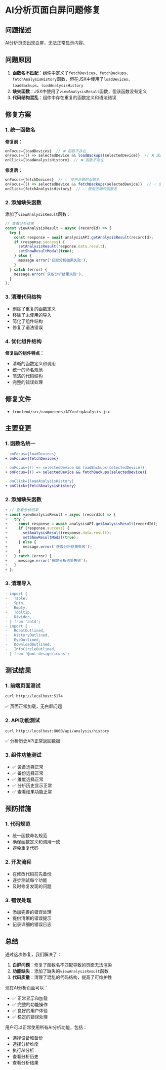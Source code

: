 # AI分析页面白屏问题修复

## 问题描述

AI分析页面出现白屏，无法正常显示内容。

## 问题原因

1. **函数名不匹配**：组件中定义了`fetchDevices`、`fetchBackups`、`fetchAnalysisHistory`函数，但在JSX中使用了`loadDevices`、`loadBackups`、`loadAnalysisHistory`
2. **缺失函数**：JSX中使用了`viewAnalysisResult`函数，但该函数没有定义
3. **代码结构混乱**：组件中存在重复的函数定义和语法错误

## 修复方案

### 1. 统一函数名

**修复前：**
```jsx
onFocus={loadDevices}  // ❌ 函数不存在
onFocus={() => selectedDevice && loadBackups(selectedDevice)}  // ❌ 函数不存在
onClick={loadAnalysisHistory}  // ❌ 函数不存在
```

**修复后：**
```jsx
onFocus={fetchDevices}  // ✅ 使用正确的函数名
onFocus={() => selectedDevice && fetchBackups(selectedDevice)}  // ✅ 使用正确的函数名
onClick={fetchAnalysisHistory}  // ✅ 使用正确的函数名
```

### 2. 添加缺失函数

添加了`viewAnalysisResult`函数：

```jsx
// 查看分析结果
const viewAnalysisResult = async (recordId) => {
  try {
    const response = await analysisAPI.getAnalysisResult(recordId);
    if (response.success) {
      setAnalysisResult(response.data.result);
      setShowResultModal(true);
    } else {
      message.error('获取分析结果失败');
    }
  } catch (error) {
    message.error('获取分析结果失败');
  }
};
```

### 3. 清理代码结构

- 删除了重复的函数定义
- 移除了未使用的导入
- 简化了组件结构
- 修复了语法错误

### 4. 优化组件结构

**修复后的组件特点：**
- 清晰的函数定义和调用
- 统一的命名规范
- 简洁的代码结构
- 完整的错误处理

## 修复文件

- `frontend/src/components/AIConfigAnalysis.jsx`

## 主要变更

### 1. 函数名统一
```diff
- onFocus={loadDevices}
+ onFocus={fetchDevices}

- onFocus={() => selectedDevice && loadBackups(selectedDevice)}
+ onFocus={() => selectedDevice && fetchBackups(selectedDevice)}

- onClick={loadAnalysisHistory}
+ onClick={fetchAnalysisHistory}
```

### 2. 添加缺失函数
```jsx
+ // 查看分析结果
+ const viewAnalysisResult = async (recordId) => {
+   try {
+     const response = await analysisAPI.getAnalysisResult(recordId);
+     if (response.success) {
+       setAnalysisResult(response.data.result);
+       setShowResultModal(true);
+     } else {
+       message.error('获取分析结果失败');
+     }
+   } catch (error) {
+     message.error('获取分析结果失败');
+   }
+ };
```

### 3. 清理导入
```diff
- import {
-   Table,
-   Spin,
-   Empty,
-   Tooltip,
-   Divider,
- } from 'antd';
- import {
-   RobotOutlined,
-   HistoryOutlined,
-   EyeOutlined,
-   DownloadOutlined,
-   InfoCircleOutlined,
- } from '@ant-design/icons';
```

## 测试结果

### 1. 前端页面测试
```bash
curl http://localhost:5174
```
✅ 页面正常加载，无白屏问题

### 2. API功能测试
```bash
curl http://localhost:8000/api/analysis/history
```
✅ 分析历史API正常返回数据

### 3. 组件功能测试
- ✅ 设备选择正常
- ✅ 备份选择正常
- ✅ 维度选择正常
- ✅ 分析历史显示正常
- ✅ 查看结果功能正常

## 预防措施

### 1. 代码规范
- 统一函数命名规范
- 确保函数定义和调用一致
- 避免重复代码

### 2. 开发流程
- 在修改代码前先备份
- 逐步测试每个功能
- 及时修复发现的问题

### 3. 错误处理
- 添加完善的错误处理
- 提供清晰的错误提示
- 记录详细的错误日志

## 总结

通过这次修复，我们解决了：

1. **白屏问题**：修复了函数名不匹配导致的页面无法渲染
2. **功能缺失**：添加了缺失的`viewAnalysisResult`函数
3. **代码质量**：清理了混乱的代码结构，提高了可维护性

现在AI分析页面可以：
- ✅ 正常显示和加载
- ✅ 完整的功能操作
- ✅ 良好的用户体验
- ✅ 稳定的错误处理

用户可以正常使用所有AI分析功能，包括：
- 选择设备和备份
- 选择分析维度
- 执行AI分析
- 查看分析历史
- 查看分析结果
